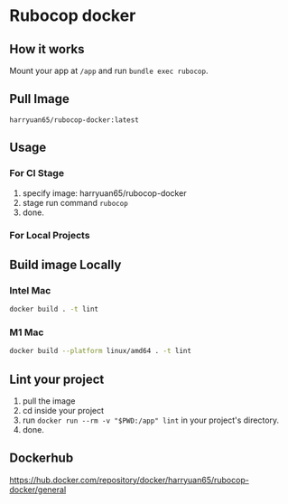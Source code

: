 # Rubocop docker

## How it works

Mount your app at `/app` and run `bundle exec rubocop`.

## Pull Image

`harryuan65/rubocop-docker:latest`

## Usage

### For CI Stage

1. specify image: harryuan65/rubocop-docker
2. stage run command `rubocop`
3. done.

### For Local Projects

## Build image Locally

### Intel Mac

```bash
docker build . -t lint
```

### M1 Mac

```bash
docker build --platform linux/amd64 . -t lint
```

## Lint your project

1. pull the image
2. cd inside your project
3. run `docker run --rm -v "$PWD:/app" lint` in your project's directory.
4. done.

## Dockerhub

https://hub.docker.com/repository/docker/harryuan65/rubocop-docker/general
